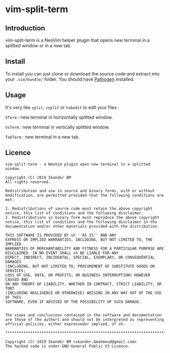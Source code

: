 
# vim-split-term

## Introduction

vim-split-term is a NeoVim helper plugin that opens new terminal in a splitted window or in a new tab.

## Install

To install you can just clone or download the source code and extract into your `.vim/bundle/` folder. 
You should have [Pathogen](https://github.com/tpope/vim-pathogen) installed.

## Usage

It's very like `split`, `vsplit` or `tabedit` to edit your files : 

`STerm` : new terminal in horizontally splitted window.

`VsTerm` : new terminal in vertically splitted window.

`TabTerm` : new terminal in a new tab.

## Licence

    vim-split-term - a NeoVim plugin open new terminal in a splitted window.

    Copyright (C) 2019 Skander BM
    All rights reserved.

    Redistribution and use in source and binary forms, with or without
    modification, are permitted provided that the following conditions are met:

    1. Redistributions of source code must retain the above copyright
    notice, this list of conditions and the following disclaimer.
    2. Redistributions in binary form must reproduce the above copyright
    notice, this list of conditions and the following disclaimer in the
    documentation and/or other materials provided with the distribution.

    THIS SOFTWARE IS PROVIDED BY sh ''AS IS'' AND ANY
    EXPRESS OR IMPLIED WARRANTIES, INCLUDING, BUT NOT LIMITED TO, THE IMPLIED
    WARRANTIES OF MERCHANTABILITY AND FITNESS FOR A PARTICULAR PURPOSE ARE
    DISCLAIMED. IN NO EVENT SHALL sh BE LIABLE FOR ANY
    DIRECT, INDIRECT, INCIDENTAL, SPECIAL, EXEMPLARY, OR CONSEQUENTIAL DAMAGES
    (INCLUDING, BUT NOT LIMITED TO, PROCUREMENT OF SUBSTITUTE GOODS OR SERVICES;
    LOSS OF USE, DATA, OR PROFITS; OR BUSINESS INTERRUPTION) HOWEVER CAUSED AND
    ON ANY THEORY OF LIABILITY, WHETHER IN CONTRACT, STRICT LIABILITY, OR TORT
    (INCLUDING NEGLIGENCE OR OTHERWISE) ARISING IN ANY WAY OUT OF THE USE OF THIS
    SOFTWARE, EVEN IF ADVISED OF THE POSSIBILITY OF SUCH DAMAGE.


    The views and conclusions contained in the software and documentation 
    are those of the authors and should not be interpreted as representing
    official policies, either expressedor implied, of sh.

    ****************************************************************************

    Copyright (C) 2019 Skander BM <skander.bmahmoud@gmail.com>
    The hacked code is under GNU General Public V3 Licence.


